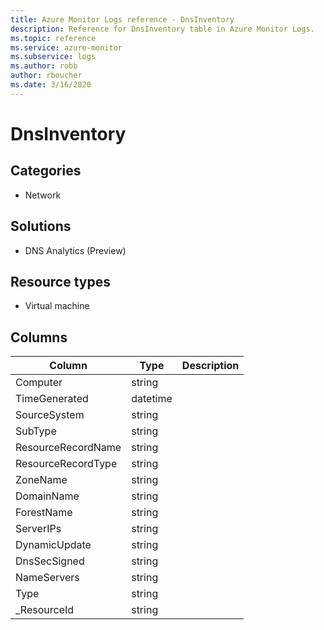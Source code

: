 ```yaml
---
title: Azure Monitor Logs reference - DnsInventory
description: Reference for DnsInventory table in Azure Monitor Logs.
ms.topic: reference
ms.service: azure-monitor
ms.subservice: logs
ms.author: robb
author: rboucher
ms.date: 3/16/2020
---
```


# DnsInventory

 

## Categories

- Network
## Solutions

- DNS Analytics (Preview)
## Resource types

- Virtual machine




## Columns

|Column|Type|Description|
|---|---|---|
|Computer|string||
|TimeGenerated|datetime||
|SourceSystem|string||
|SubType|string||
|ResourceRecordName|string||
|ResourceRecordType|string||
|ZoneName|string||
|DomainName|string||
|ForestName|string||
|ServerIPs|string||
|DynamicUpdate|string||
|DnsSecSigned|string||
|NameServers|string||
|Type|string||
|_ResourceId|string||
